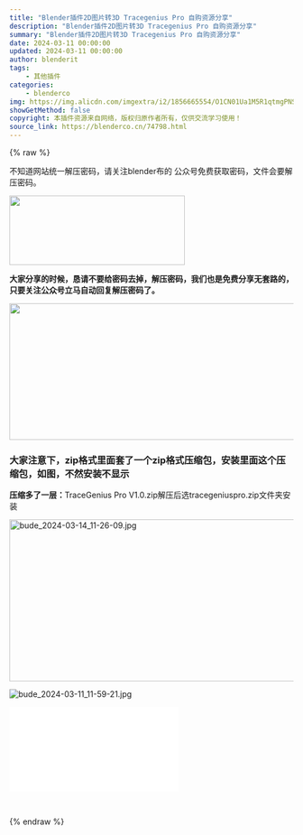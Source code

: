 ```yaml
---
title: "Blender插件2D图片转3D Tracegenius Pro 自购资源分享"
description: "Blender插件2D图片转3D Tracegenius Pro 自购资源分享"
summary: "Blender插件2D图片转3D Tracegenius Pro 自购资源分享"
date: 2024-03-11 00:00:00
updated: 2024-03-11 00:00:00
author: blenderit
tags: 
    - 其他插件
categories:
    - blenderco
img: https://img.alicdn.com/imgextra/i2/1856665554/O1CN01Ua1M5R1qtmgPNSEgW_!!1856665554.jpg
showGetMethod: false
copyright: 本插件资源来自网络，版权归原作者所有，仅供交流学习使用！
source_link: https://blenderco.cn/74798.html
---
```


{% raw %}
<div class="article-tips"><div><i class="icon icon-smile"></i> 不知道网站统一解压密码，请关注blender布的 公众号免费获取密码，文件会要解压密码。</div></div><p><img loading="lazy" class="aligncenter size-full wp-image-74800" src="https://img.blenderco.cn/wp-content/img/2024/03/20240313035317536.png" alt="" width="311" height="123"></p><p><strong>大家分享的时候，恳请不要给密码去掉，解压密码，我们也是免费分享无套路的，只要关注公众号立马自动回复解压密码了。</strong></p><p><img loading="lazy" class="aligncenter size-full wp-image-74803" src="https://img.blenderco.cn/wp-content/img/2024/03/20240313035553337.jpg" alt="" width="1146" height="242"></p><h3>大家注意下，zip格式里面套了一个zip格式压缩包，安装里面这个压缩包，如图，不然安装不显示</h3><p><strong>压缩多了一层：</strong>TraceGenius Pro V1.0.zip解压后选tracegeniuspro.zip文件夹安装</p><p><img loading="lazy" class="" src="https://img.alicdn.com/imgextra/i2/1856665554/O1CN01OnjiBc1qtmgT1t3ah_!!1856665554.jpg" alt="bude_2024-03-14_11-26-09.jpg" width="518" height="287"></p><p><img src="https://img.alicdn.com/imgextra/i4/1856665554/O1CN016cImlp1qtmgPUaWvj_!!1856665554.jpg" alt="bude_2024-03-11_11-59-21.jpg"></p><div id="external-video-493ec5dd5b" class="external-video"><iframe frameborder="0" src="//player.bilibili.com/player.html?aid=1601639257&amp;bvid=BV1i2421T7uP&amp;cid=1463330348&amp;p=1" allowfullscreen="true"></iframe></div><p> </p>
<div style="display: none">blenderco</div>
{% endraw %}